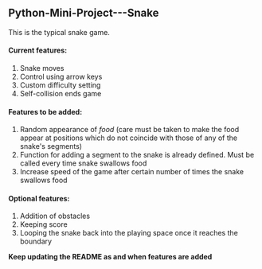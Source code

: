 ## Python-Mini-Project---Snake  

  This is the typical snake game.  
  
#### Current features:  
  1. Snake moves  
  2. Control using arrow keys  
  3. Custom difficulty setting
  4. Self-collision ends game
  
#### Features to be added:  
  1. Random appearance of _food_ (care must be taken to make the food appear at positions which do not coincide with those of any of the snake's segments)  
  2. Function for adding a segment to the snake is already defined. Must be called every time snake swallows food  
  3. Increase speed of the game after certain number of times the snake swallows food  
  
  
#### Optional features:  
  1. Addition of obstacles  
  2. Keeping score  
  3. Looping the snake back into the playing space once it reaches the boundary  
  
  **Keep updating the README as and when features are added**
